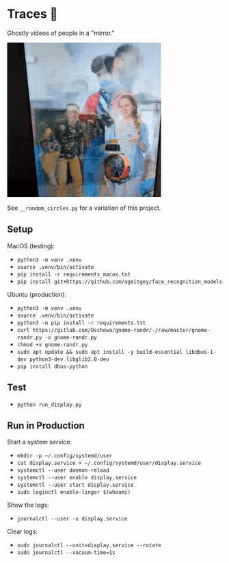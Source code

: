 # Traces 👻

Ghostly videos of people in a "mirror."

![Video of traces from gallery](traces.gif)

See `__random_circles.py` for a variation of this project.


## Setup


MacOS (testing):

- `python3 -m venv .venv`
- `source .venv/bin/activate`
- `pip install -r requirements_macos.txt`
- `pip install git+https://github.com/ageitgey/face_recognition_models`


Ubuntu (production):

- `python3 -m venv .venv`
- `source .venv/bin/activate`
- `python3 -m pip install -r requirements.txt`
- `curl https://gitlab.com/Oschowa/gnome-randr/-/raw/master/gnome-randr.py -o gnome-randr.py`
- `chmod +x gnome-randr.py`
- `sudo apt update && sudo apt install -y build-essential libdbus-1-dev python3-dev libglib2.0-dev`
- `pip install dbus-python`
<!-- - `python3 -m pip install git+https://github.com/ageitgey/face_recognition_models` -->


## Test

- `python run_display.py`


## Run in Production

Start a system service:

- `mkdir -p ~/.config/systemd/user`
- `cat display.service > ~/.config/systemd/user/display.service`
- `systemctl --user daemon-reload`
- `systemctl --user enable display.service`
- `systemctl --user start display.service`
- `sudo loginctl enable-linger $(whoami)`

Show the logs:

- `journalctl --user -u display.service`

Clear logs:

- `sudo journalctl --unit=display.service --rotate`
- `sudo journalctl --vacuum-time=1s`
